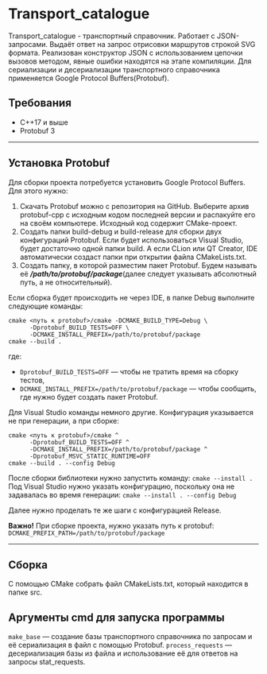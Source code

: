 # Transport_catalogue

Transport_catalogue - транспортный справочник. Работает с JSON-запросами. Выдаёт ответ на запрос отрисовки маршрутов строкой SVG формата. Реализован конструктор JSON с использованием цепочки вызовов методом, явные ошибки находятся на этапе компиляции. Для сериализации и десериализации транспортного справочника применяется Google Protocol Buffers(Protobuf). 

## Требования

* C++17 и выше
* Protobuf 3

---

## Установка Protobuf

Для сборки проекта потребуется установить Google Protocol Buffers. Для этого нужно:
1. Скачать Protobuf можно с репозитория на GitHub. Выберите архив protobuf-cpp с исходным кодом последней версии и распакуйте его на своём компьютере. Исходный код содержит CMake-проект.
2. Создать папки build-debug и build-release для сборки двух конфигураций Protobuf. Если будет использоваться Visual Studio, будет достаточно одной папки build. А если CLion или QT Creator, IDE автоматически создаст папки при открытии файла CMakeLists.txt.
3. Создать папку, в которой разместим пакет Protobuf. Будем называть её ***/path/to/protobuf/package***(далее следует указывать абсолютный путь, а не относительный).

Если сборка будет происходить не через IDE, в папке Debug выполните следующие команды:
```
cmake <путь к protobuf>/cmake -DCMAKE_BUILD_TYPE=Debug \
      -Dprotobuf_BUILD_TESTS=OFF \
      -DCMAKE_INSTALL_PREFIX=/path/to/protobuf/package
cmake --build . 
```
где:
* ```Dprotobuf_BUILD_TESTS=OFF``` — чтобы не тратить время на сборку тестов,
* ```DCMAKE_INSTALL_PREFIX=/path/to/protobuf/package``` — чтобы сообщить, где нужно будет создать пакет Protobuf.

Для Visual Studio команды немного другие. Конфигурация указывается не при генерации, а при сборке:
```
cmake <путь к protobuf>/cmake ^
      -Dprotobuf_BUILD_TESTS=OFF ^
      -DCMAKE_INSTALL_PREFIX=/path/to/protobuf/package ^
      -Dprotobuf_MSVC_STATIC_RUNTIME=OFF
cmake --build . --config Debug 
```

После сборки библиотеки нужно запустить команду:
```cmake --install . ```
Под Visual Studio нужно указать конфигурацию, поскольку она не задавалась во время генерации:
```cmake --install . --config Debug ```

Далее нужно проделать те же шаги с конфигурацией Release. 

**Важно!** При сборке проекта, нужно указать путь к protobuf:
```DCMAKE_PREFIX_PATH=/path/to/protobuf/package```

---

## Сборка

С помощью CMake собрать файл CMakeLists.txt, который находится в папке src.

## Аргументы cmd для запуска программы

```make_base``` — создание базы транспортного справочника по запросам и её сериализация в файл с помощью Protobuf.
```process_requests``` — десериализация базы из файла и использование её для ответов на запросы stat_requests.
